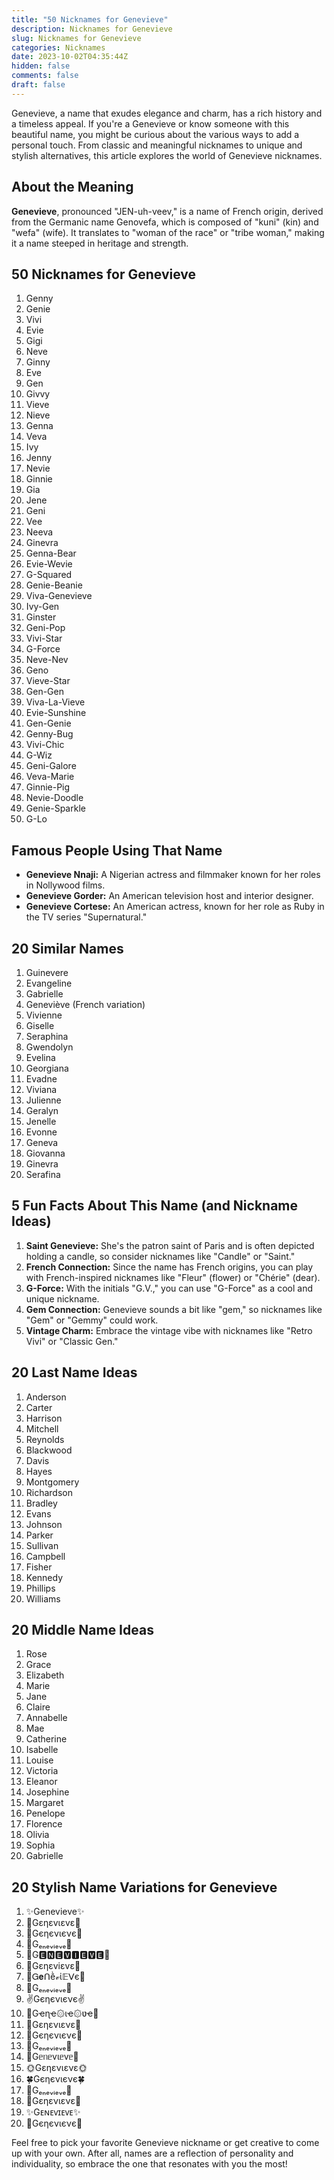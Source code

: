 ```yaml
---
title: "50 Nicknames for Genevieve"
description: Nicknames for Genevieve
slug: Nicknames for Genevieve
categories: Nicknames
date: 2023-10-02T04:35:44Z 
hidden: false
comments: false
draft: false
---
```


Genevieve, a name that exudes elegance and charm, has a rich history and a timeless appeal. If you're a Genevieve or know someone with this beautiful name, you might be curious about the various ways to add a personal touch. From classic and meaningful nicknames to unique and stylish alternatives, this article explores the world of Genevieve nicknames.

## About the Meaning

**Genevieve**, pronounced "JEN-uh-veev," is a name of French origin, derived from the Germanic name Genovefa, which is composed of "kuni" (kin) and "wefa" (wife). It translates to "woman of the race" or "tribe woman," making it a name steeped in heritage and strength.

## 50 Nicknames for Genevieve

1. Genny
2. Genie
3. Vivi
4. Evie
5. Gigi
6. Neve
7. Ginny
8. Eve
9. Gen
10. Givvy
11. Vieve
12. Nieve
13. Genna
14. Veva
15. Ivy
16. Jenny
17. Nevie
18. Ginnie
19. Gia
20. Jene
21. Geni
22. Vee
23. Neeva
24. Ginevra
25. Genna-Bear
26. Evie-Wevie
27. G-Squared
28. Genie-Beanie
29. Viva-Genevieve
30. Ivy-Gen
31. Ginster
32. Geni-Pop
33. Vivi-Star
34. G-Force
35. Neve-Nev
36. Geno
37. Vieve-Star
38. Gen-Gen
39. Viva-La-Vieve
40. Evie-Sunshine
41. Gen-Genie
42. Genny-Bug
43. Vivi-Chic
44. G-Wiz
45. Geni-Galore
46. Veva-Marie
47. Ginnie-Pig
48. Nevie-Doodle
49. Genie-Sparkle
50. G-Lo

## Famous People Using That Name

- **Genevieve Nnaji:** A Nigerian actress and filmmaker known for her roles in Nollywood films.
- **Genevieve Gorder:** An American television host and interior designer.
- **Genevieve Cortese:** An American actress, known for her role as Ruby in the TV series "Supernatural."

## 20 Similar Names

1. Guinevere
2. Evangeline
3. Gabrielle
4. Geneviève (French variation)
5. Vivienne
6. Giselle
7. Seraphina
8. Gwendolyn
9. Evelina
10. Georgiana
11. Evadne
12. Viviana
13. Julienne
14. Geralyn
15. Jenelle
16. Evonne
17. Geneva
18. Giovanna
19. Ginevra
20. Serafina

## 5 Fun Facts About This Name (and Nickname Ideas)

1. **Saint Genevieve:** She's the patron saint of Paris and is often depicted holding a candle, so consider nicknames like "Candle" or "Saint."
2. **French Connection:** Since the name has French origins, you can play with French-inspired nicknames like "Fleur" (flower) or "Chérie" (dear).
3. **G-Force:** With the initials "G.V.," you can use "G-Force" as a cool and unique nickname.
4. **Gem Connection:** Genevieve sounds a bit like "gem," so nicknames like "Gem" or "Gemmy" could work.
5. **Vintage Charm:** Embrace the vintage vibe with nicknames like "Retro Vivi" or "Classic Gen."

## 20 Last Name Ideas

1. Anderson
2. Carter
3. Harrison
4. Mitchell
5. Reynolds
6. Blackwood
7. Davis
8. Hayes
9. Montgomery
10. Richardson
11. Bradley
12. Evans
13. Johnson
14. Parker
15. Sullivan
16. Campbell
17. Fisher
18. Kennedy
19. Phillips
20. Williams

## 20 Middle Name Ideas

1. Rose
2. Grace
3. Elizabeth
4. Marie
5. Jane
6. Claire
7. Annabelle
8. Mae
9. Catherine
10. Isabelle
11. Louise
12. Victoria
13. Eleanor
14. Josephine
15. Margaret
16. Penelope
17. Florence
18. Olivia
19. Sophia
20. Gabrielle

## 20 Stylish Name Variations for Genevieve

1. ✨Genevieve✨
2. 🌸Gεηεvιεvε🌸
3. 🎀Gєηєνιєνє🎀
4. 💫Gₑₙₑᵥᵢₑᵥₑ💫
5. 🌟G🅴🅽🅴🆅🅸🅴🆅🅴🌟
6. 🌹Gεηεviεvε🌹
7. 💖Ꮐ𝐞ᑎḕ𝓋ἰ𝔼ᐯє💖
8. 🌺Gₑₙₑᵥᵢₑᵥₑ🌺
9. ✌️Gєηєνιєνє✌️
10. 🍭Gҽɳҽ۞ιҽ۞ʋҽ🍭
11. 💐Gεηενιενε💐
12. 🌈Gєηєνιєνє🌈
13. 🌼Gₑₙₑᵥᵢₑᵥₑ🌼
14. 💝Gᥱᥒᥱvιᥱvᥱ💝
15. 🌞Gεηενιενε🌞
16. 🍀Gєηєνιєνє🍀
17. 🌷Gₑₙₑᵥᵢₑᵥₑ🌷
18. 🦄Gεηενιενε🦄
19. ✨Gᴇɴᴇᴠɪᴇᴠᴇ✨
20. 🎉Gєηєνιєνє🎉

Feel free to pick your favorite Genevieve nickname or get creative to come up with your own. After all, names are a reflection of personality and individuality, so embrace the one that resonates with you the most!